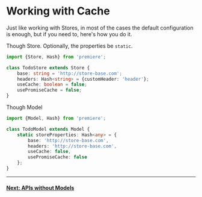 # Working with Cache

Just like working with Stores, in most of the cases the default configuration is enough,
but if you need to, here's how you do it.

Though Store. Optionally, the properties be `static`.

```typescript
import {Store, Hash} from 'premiere';

class TodoStore extends Store {
    base: string = 'http://store-base.com';
    headers: Hash<string> = {customHeader: 'header'};
    useCache: boolean = false;
    usePromiseCache = false;
}
```

Though Model

```typescript
import {Model, Hash} from 'premiere';

class TodoModel extends Model {
    static storeProperties: Hash<any> = {
        base: 'http://store-base.com',
        headers: 'http://store-base.com',
        useCache: false,
        usePromiseCache: false
    };
}
```

* * *

#### [Next: APIs without Models](./api.md)
